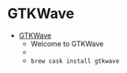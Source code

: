 # GTKWave
- [GTKWave](https://gtkwave.sourceforge.io/)
  -  Welcome to GTKWave
  - 
  - `brew cask install gtkwave`
